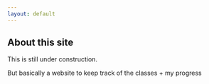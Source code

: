 ```yaml
---
layout: default
---
```


## About this site

This is still under construction.

But basically a website to keep track of the classes + my progress